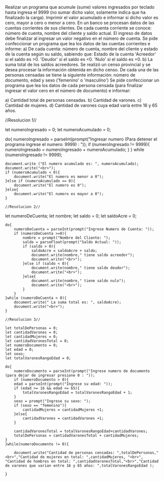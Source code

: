Realizar un programa que acumule (sume) valores ingresados por teclado hasta ingresa el 9999 (no sumar dicho valor, solamente indica que ha finalizado la carga). Imprimir el valor acumulado e informar si dicho valor es cero, mayor a cero o menor a cero.
En un banco se procesan datos de las cuentas corrientes de sus clientes. De cada cuenta corriente se conoce: número de cuenta, nombre del cliente y saldo actual. El ingreso de datos debe finalizar al ingresar un valor negativo en el número de cuenta.
Se pide confeccionar un programa que lea los datos de las cuentas corrientes e informe:
a) De cada cuenta: número de cuenta, nombre del cliente y estado de la cuenta según su saldo, sabiendo que:
Estado de la cuenta	'Acreedor' si el saldo es >0.
			'Deudor' si el saldo es <0.
			'Nulo' si el saldo es =0.
b) La suma total de los saldos acreedores.
Se realizó un censo provincial y se desea procesar la información obtenida en dicho censo. De cada una de las personas censadas se tiene la siguiente información: número de documento, edad y sexo ('femenino' o 'masculino')
Se pide confeccionar un programa que lea los datos de cada persona censada (para finalizar ingresar el valor cero en el número de documento) e informar:
 
a)	Cantidad total de personas censadas.
b)	Cantidad de varones.
c)	Cantidad de mujeres.
d)	Cantidad de varones cuya edad varía entre 16 y 65 años.

//Resolucion 1//

let numeroIngresado = 0;
let numeroAcumulado = 0;

do{
    numeroIngresado = parseInt(prompt("Ingresar numero (Para detener el programa ingrese el numero: 9999) : "));
        if (numeroIngresado != 9999){
                 numeroIngresado = numeroIngresado + numeroAcumulado;
        }
} while (numeroIngresado != 9999);

    document.write ("El numero acumulado es: ", numeroAcumulado);
    document.write("<br>");
    if (numeroAcumulado < 0){
        document.write("El numero es menor a 0");
    }else if (numeroAcumulado == 0){
        document.write("El numero es 0");
    }else{
        document.write("El numero es mayor a 0");
    }

    //Resolucion 2//

let numeroDeCuenta;
let nombre;
let saldo = 0;
let saldoAcre = 0;

    do{
        numeroDeCuenta = parseInt(prompt("Ingrese Numero de Cuenta: "));
        if (numeroDeCuenta >=0){
            nombre = prompt("Nombre del Cliente: ");
            saldo = parseFloat(prompt("Saldo Actual: "));
            if (saldo > 0){
                saldoAcre = saldoAcre + saldo;
                document.write(nombre," tiene saldo acreedor");
                document.write("<br>");
            }else if (saldo < 0){
                document.write(nombre," tiene saldo deudor");
                document.write("<br>");
            }else{
                document.write(nombre," tiene saldo nulo");
                document.write("<br>");
            }
        }
    }while (numeroDeCuenta > 0){
        document.write(" La suma total es: ", saldoAcre);
        document.write("<br>");
    }

    //Resolucion 3//

    let totalDePersonas = 0;
    let cantidadVarones = 0;
    let cantidadMujeres = 0;
    let cantidadVaronesTotal = 0;
    let numeroDocumento = 0;
    let edad = 0;
    let sexo;
    let totalVaronesRangoEdad = 0;

    do{
        numeroDocumento = parseInt(prompt("Ingrese numero de documento (para dejar de ingresar presione 0 : "));
        if (numeroDocumento > 0){
        edad = parseInt(prompt("Ingrese su edad: "));
        if (edad >= 16 && edad <= 65){
            totalVaronesRangoEdad = totalVaronesRangoEdad + 1;
        }
        sexo = prompt("Ingrese su sexo: ");
        if (sexo == "femenino"){
            cantidadMujeres = cantidadMujeres +1;
        }else{
            cantidadVarones = cantidadVarones +1;
        }

        cantidadVaronesTotal = totalVaronesRangoEdad+cantidadVarones;
        totalDePersonas = cantidadVaronesTotal + cantidadMujeres;
    }
    }while(numeroDocumento != 0){

        document.write("Cantidad de personas censadas: ",totalDePersonas,"<br>","Cantidad de mujeres en total: ",cantidadMujeres, "<br>", "Cantidad de hombres en total: ",cantidadVaronesTotal,"<br>","Cantidad de varones que varian entre 16 y 65 años: ",totalVaronesRangoEdad );

    }